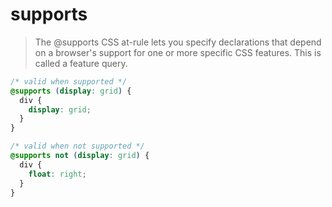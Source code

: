 # supports

> The @supports CSS at-rule lets you specify declarations that depend on a browser's support for one or more specific CSS features. This is called a feature query.

```css
/* valid when supported */
@supports (display: grid) {
  div {
    display: grid;
  }
}

/* valid when not supported */
@supports not (display: grid) {
  div {
    float: right;
  }
}
```